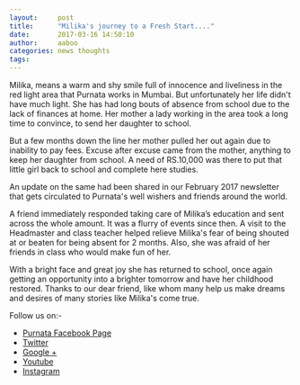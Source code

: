 ```yaml
---
layout:     post
title:      "Milika's journey to a Fresh Start...."
date:       2017-03-16 14:50:10
author:     aaboo
categories: news thoughts
tags:
--- 
```


Milika, means a warm and shy smile full of innocence and liveliness in the red light area that Purnata works in Mumbai. But unfortunately her life didn't have much light. She has had long bouts of absence from school due to the lack of finances at home. Her mother a lady working in the area took a long time to convince, to send her daughter to school.  

But a few months down the line her mother pulled her out again due to inability to pay fees. Excuse after excuse came from the mother, anything to keep her daughter from school. A need of RS.10,000 was there to put that little girl back to school and complete here studies.

An update on the same had been shared in our February 2017 newsletter that gets circulated to Purnata's well wishers and friends around the world.

A friend immediately responded taking care of Milika’s education and sent across the whole amount. It was a flurry of events since then. A visit to the Headmaster and class teacher helped relieve Milika's fear of being shouted at or beaten for being absent for 2 months. Also, she was afraid of her friends in class who would make fun of her.

With a bright face and great joy she has returned to school, once again getting an opportunity into a brighter tomorrow and have her childhood restored. Thanks to our dear friend, like whom many help us make dreams and desires of many stories like Milika's come true.

Follow us on:-
- [Purnata Facebook Page](https://www.facebook.com/PurnataOrg/)
- [Twitter](https://twitter.com/PurnataOrg)
- [Google +](https://plus.google.com/+PurnataIndia)
- [Youtube](https://www.youtube.com/user/PurnataOrg)
- [Instagram](https://www.instagram.com/endtrafficking/)
